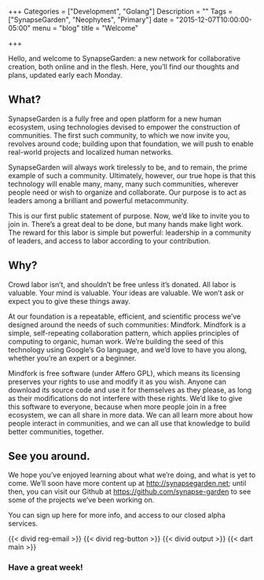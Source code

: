 +++
Categories = ["Development", "Golang"]
Description = ""
Tags = ["SynapseGarden", "Neophytes", "Primary"]
date = "2015-12-07T10:00:00-05:00"
menu = "blog"
title = "Welcome"

+++

Hello, and welcome to SynapseGarden: a new network for collaborative creation,
both online and in the flesh.  Here, you’ll find our thoughts and plans,
updated early each Monday.

<!--more-->

## What?

SynapseGarden is a fully free and open platform for a new human ecosystem,
using technologies devised to empower the construction of communities.  The
first such community, to which we now invite you, revolves around code;
building upon that foundation, we will push to enable real-world projects and
localized human networks.

SynapseGarden will always work tirelessly to be, and to remain, the prime
example of such a community.  Ultimately, however, our true hope is that this
technology will enable many, many, many such communities, wherever people need
or wish to organize and collaborate.  Our purpose is to act as leaders among a
brilliant and powerful metacommunity.

This is our first public statement of purpose.  Now, we’d like to invite you
to join in.  There’s a great deal to be done, but many hands make light work.
The reward for this labor is simple but powerful: leadership in a community of
leaders, and access to labor according to your contribution.

## Why?

Crowd labor isn’t, and shouldn’t be free unless it’s donated.  All labor is
valuable.  Your mind is valuable.  Your ideas are valuable.  We won’t ask or
expect you to give these things away.

At our foundation is a repeatable, efficient, and scientific process we’ve
designed around the needs of such communities: Mindfork.  Mindfork is a
simple, self-repeating collaboration pattern, which applies principles of
computing to organic, human work.  We’re building the seed of this technology
using Google’s Go language, and we’d love to have you along, whether you’re an
expert or a beginner.

Mindfork is free software (under Affero GPL), which means its licensing
preserves your rights to use and modify it as you wish.  Anyone can download
its source code and use it for themselves as they please, as long as their
modifications do not interfere with these rights.  We’d like to give this
software to everyone, because when more people join in a free ecosystem, we
can all share in more data.  We can all learn more about how people interact
in communities, and we can all use that knowledge to build better communities,
together.

## See you around.

We hope you’ve enjoyed learning about what we’re doing, and what is yet to
come.  We’ll soon have more content up at http://synapsegarden.net; until
then, you can visit our Github at https://github.com/synapse-garden to see
some of the projects we’ve been working on.

You can sign up here for more info, and access to our closed alpha services.

{{< divid reg-email >}}
{{< divid reg-button >}}
{{< divid output >}}
{{< dart main >}}

### Have a great week!

